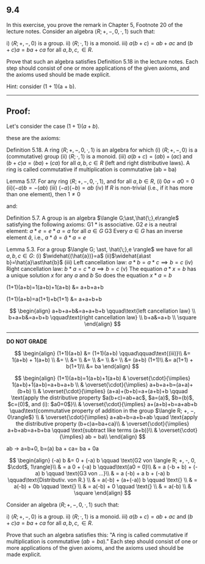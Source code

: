 
## 9.4
In this exercise, you prove the remark in Chapter 5, Footnote 20 of the lecture notes. Consider an algebra $\langle R; +, -, 0, \cdot, 1\rangle$ such that:

i) $\langle R; +, -, 0\rangle$ is a group.
ii) $\langle R; \cdot, 1\rangle$ is a monoid.
iii) $a(b + c) = ab + ac$ and $(b + c)a = ba + ca$ for all $a, b, c, \in R$.

Prove that such an algebra satisfies Definition 5.18 in the lecture notes. Each step should consist of one or more applications of the given axioms, and the axioms used should be made explicit.

Hint: consider (1 + 1)(a + b).



___

## **Proof**:

Let's consider the case $(1+1)(a+b)$. 











these are the axioms:


Definition 5.18.
A ring $\langle R; +, -, 0, \cdot, 1\rangle$ is an algebra for which
(i) $\langle R; +, -, 0\rangle$ is a (commutative) group
(ii) $\langle R;\cdot, 1\rangle$ is a monoid.
(iii) $a(b + c) = (ab) + (ac)$ and $(b + c)a = (ba) + (ca)$ for all $a, b, c \in R$ (left and right distributive laws).
A ring is called commutative if multiplication is commutative (ab = ba)

Lemma 5.17.
For any ring $\langle R; +, -, 0, \cdot, 1\rangle$, and for all $a, b \in R$,
(i) $0a = a0 = 0$
(ii)$(−a)b = −(ab)$
(iii) $(−a)(−b) = ab$
(iv) If $R$ is non-trivial (i.e., if it has more than one element), then $1 \neq 0$


and:


Definition 5.7.
A group is an algebra $\langle G;\ast,\hat{\;},e\rangle$ satisfying the following axioms:
G1 $\ast$ is associative.
G2 $e$ is a neutral element: $a \ast e = e \ast a = a$ for all $a \in G$
G3 Every $a \in G$ has an inverse element $\hat{a}$, i.e., $a \ast \hat{a} = \hat{a} \ast a = e$


Lemma 5.3.
For a group $\langle G; \ast, \hat{\;},e \rangle$ we have for all $a, b, c \in G$:
(i) $\widehat{(\hat{a})}=a$
(ii)$\widehat{a\ast b}=\hat{a}\ast\hat{b}$
(iii) Left cancellation law: $a \ast b = a \ast c \implies b = c$
(iv) Right cancellation law: $b \ast a = c \ast a \implies b = c$
(v) The equation $a \ast x = b$ has a unique solution $x$ for any $a$ and $b$
So does the equation $x \ast a = b$






(1+1)(a+b)=1(a+b)+1(a+b)
&= a+b+a+b



(1+1)(a+b)=a(1+1)+b(1+1)
&= a+a+b+b


$$
\begin{align}
a+b+a+b&=a+a+b+b \qquad\text{left cancellation law} \\
b+a+b&=a+b+b \qquad\text{right cancellation law} \\
b+a&=a+b \\
\square
\end{align}
$$




















___
**DO NOT GRADE**

















$$
\begin{align}
(1+1)(a+b) &= (1+1)(a+b) \qquad\qquad\text{(iii)}\\
&= 1(a+b) + 1(a+b) \\
&= \\
&= \\
&= \\
&= \\
&= \\
&= (a+b) (1+1)\\
&= a(1+1) + b(1+1)\\
&= ba
\end{align}
$$


$$
\begin{align}
(1+1)(a+b)=1(a+b)+1(a+b) & \overset{\cdot}{\implies} 1(a+b)+1(a+b)=a+b+a+b \\
& \overset{\cdot}{\implies} a+b+a+b=(a+a)+(b+b) \\
& \overset{\cdot}{\implies} (a+a)+(b+b)=a+(a+b)+b \qquad \text{apply the distributive property $a(b+c)=ab+ac$, $a=(a)$, $b=(b)$, $c=(0)$, and (i): $a0=0$}\\
& \overset{\cdot}{\implies} a+(a+b)+b=a+ab+b \quad\text{commutative property of addition in the group $\langle R; +, −, 0\rangle$} \\
& \overset{\cdot}{\implies} a+ab+b=a+b+ab \quad \text{apply the distributive property (b+c)a=ba+ca}\\
& \overset{\cdot}{\implies} a+b+ab=a+b+ba \qquad \text{subtract like terms (a+b)}\\
& \overset{\cdot}{\implies} ab = ba\\
\end{align}
$$





ab -> a=b+0, b=(a)
ba + ca= ba + 0a


$$
\begin{align}
(-a) b &= 0 + (-a) b \qquad \text{G2 von \langle R; +, -, 0, $\cdot$, 1\rangle}\\
& = a 0 + (-a) b \qquad\text{a0 = 0}\\
& = a (-b + b) + (-a) b \qquad \text{G3 von ...}\\
& = a (-b) + a b + (-a) b \qquad\text{Distributiv. von R.} \\
& = a(-b) + (a+(-a)) b \qquad \text{} \\
& = a(-b) + 0b \qquad \text{} \\
& = a(-b) + 0 \qquad \text{} \\
& = a(-b) \\
& \square
\end{align}
$$








Consider an algebra $\langle R; +, -, 0, \cdot, 1\rangle$ such that:

i) $\langle R; +, -, 0\rangle$ is a group.
ii) $\langle R; \cdot, 1\rangle$ is a monoid.
iii) $a(b + c) = ab + ac$ and $(b + c)a = ba + ca$ for all $a, b, c, \in R$.

Prove that such an algebra satisfies this: "A ring is called commutative if multiplication is commutative $(ab = ba)$." Each step should consist of one or more applications of the given axioms, and the axioms used should be made explicit.

